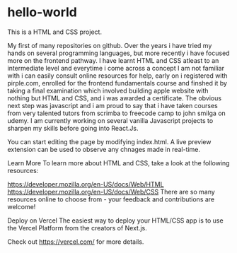 # hello-world
This is a HTML and CSS project.

My first of many repositories on github.
Over the years i have tried my hands on several programming languages,
but more recently i have focused more on the frontend pathway.
I have learnt HTML and CSS atleast to an intermediate level and everytime i come across a concept
I am not familiar with i can easily consult online resources for help, early on i registered with pirple.com,
enrolled for the frontend fundamentals course and finshed it by taking a final examination which involved building apple website with nothing but HTML and CSS,
and i was awarded a certificate.
The obvious next step was javascript and i am proud to say that i have taken courses from very talented tutors  from scrimba to freecode camp
to john smilga on udemy.
I am currently working on several vanilla Javascript projects to sharpen my skills before going into React.Js.


You can start editing the page by modifying index.html. A live preview extension can be used to observe any chnages made in real-time.


Learn More
To learn more about HTML and CSS, take a look at the following resources:

https://developer.mozilla.org/en-US/docs/Web/HTML
https://developer.mozilla.org/en-US/docs/Web/CSS
There are so many resources online to choose from - your feedback and contributions are welcome!

Deploy on Vercel
The easiest way to deploy your HTML/CSS app is to use the Vercel Platform from the creators of Next.js.

Check out https://vercel.com/ for more details.
